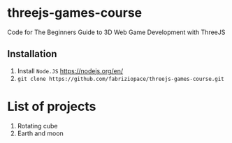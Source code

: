 # threejs-games-course
Code for The Beginners Guide to 3D Web Game Development with ThreeJS

## Installation
1. Install `Node.JS` https://nodejs.org/en/
2. `git clone https://github.com/fabriziopace/threejs-games-course.git`

# List of projects
1. Rotating cube
2. Earth and moon